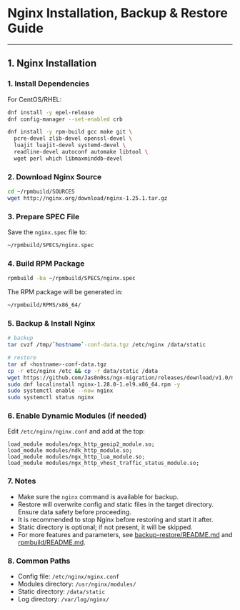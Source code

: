 # Nginx Installation, Backup & Restore Guide

---

## 1. Nginx Installation

### 1. Install Dependencies

For CentOS/RHEL:

```bash
dnf install -y epel-release
dnf config-manager --set-enabled crb

dnf install -y rpm-build gcc make git \
  pcre-devel zlib-devel openssl-devel \
  luajit luajit-devel systemd-devel \
  readline-devel autoconf automake libtool \
  wget perl which libmaxminddb-devel
```

### 2. Download Nginx Source

```bash
cd ~/rpmbuild/SOURCES
wget http://nginx.org/download/nginx-1.25.1.tar.gz
```

### 3. Prepare SPEC File

Save the `nginx.spec` file to:

```bash
~/rpmbuild/SPECS/nginx.spec
```

### 4. Build RPM Package

```bash
rpmbuild -ba ~/rpmbuild/SPECS/nginx.spec
```

The RPM package will be generated in:

```bash
~/rpmbuild/RPMS/x86_64/
```

### 5. Backup & Install Nginx

```bash
# backup 
tar cvzf /tmp/`hostname`-conf-data.tgz /etc/nginx /data/static
```

```bash
# restore
tar xf <hostname>-conf-data.tgz 
cp -r etc/nginx /etc && cp -r data/static /data
wget https://github.com/Jas0n0ss/ngx-migration/releases/download/v1.0/nginx-1.25.0-1.el9.x86_64.rpm
sudo dnf localinstall nginx-1.28.0-1.el9.x86_64.rpm -y
sudo systemctl enable --now nginx
sudo systemctl status nginx 
```

### 6. Enable Dynamic Modules (if needed)

Edit `/etc/nginx/nginx.conf` and add at the top:

```nginx
load_module modules/ngx_http_geoip2_module.so;
load_module modules/ndk_http_module.so;
load_module modules/ngx_http_lua_module.so;
load_module modules/ngx_http_vhost_traffic_status_module.so;
```

### 7. Notes

- Make sure the `nginx` command is available for backup.
- Restore will overwrite config and static files in the target directory. Ensure data safety before proceeding.
- It is recommended to stop Nginx before restoring and start it after.
- Static directory is optional; if not present, it will be skipped.
- For more features and parameters, see [backup-restore/README.md](backup-restore/README.md) and [rpmbuild/README.md](rpmbuild/README.md).

### 8. Common Paths

- Config file: `/etc/nginx/nginx.conf`
- Modules directory: `/usr/nginx/modules/`
- Static directory: `/data/static`
- Log directory: `/var/log/nginx/`
